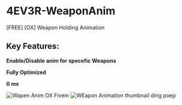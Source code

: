 # 4EV3R-WeaponAnim
[FREE] [OX] Weapon Holding Animation

## Key Features:


**Enable/Disable anim for specefic Weapons**

**Fully Optimized**

**0 ms**



![Wapen Anim OX Fivem](https://github.com/user-attachments/assets/bdba1e80-d4cd-437e-892d-f0cd9d5b4954)
![WEapon Animation thumbnail ding poep](https://github.com/user-attachments/assets/cd435e3a-414c-488e-87fc-2ae90d0aa39f)
